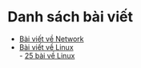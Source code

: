 # Danh sách bài viết  
- [Bài viết về Network](Networking/README.md)  
- [Bài viết về Linux](Linux/README.md)  
\- [25 bài về Linux](Linux/docs/README.md)
